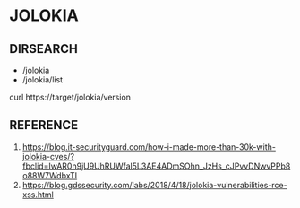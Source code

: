 # JOLOKIA

## DIRSEARCH

- /jolokia
- /jolokia/list

curl https://target/jolokia/version

## REFERENCE
1. https://blog.it-securityguard.com/how-i-made-more-than-30k-with-jolokia-cves/?fbclid=IwAR0n9jU9UhRUWfal5L3AE4ADmSOhn_JzHs_cJPvvDNwvPPb8o88W7WdbxTI
2. https://blog.gdssecurity.com/labs/2018/4/18/jolokia-vulnerabilities-rce-xss.html
